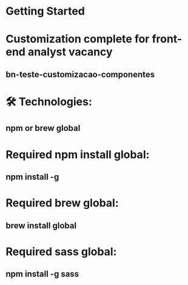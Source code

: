 # Getting Started

# Customization complete for front-end analyst vacancy

## bn-teste-customizacao-componentes

# 🛠 Technologies:

## npm or brew global

# Required npm install global:
 
## npm install -g

# Required brew global:

## brew install global

# Required sass global: 

## npm install -g sass